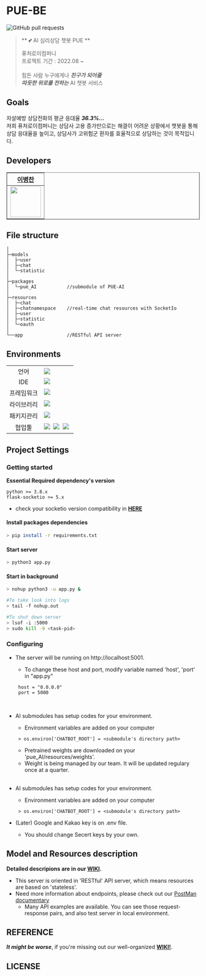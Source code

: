 # PUE-BE
![GitHub pull requests](https://img.shields.io/github/issues-pr/PUE-AI-ChatBot/PUE-BE)
> ** :two_hearts: AI 심리상담 챗봇 PUE **  
>
> 퓨처로이컴퍼니 <br>
> 프로젝트 기간 : 2022.08 ~ <br> <br>
> 힘든 사람 누구에게나 ***친구가 되어줄*** <br>
> ***따듯한 위로를 전하는*** AI 챗봇 서비스 <br> 
>

## Goals
자살예방 상담전화의 평균 응대율 ***36.3%...***   
저희 퓨처로이컴퍼니는 상담사 고용 증가만으로는 해결이 어려운 상황에서 챗봇을 통해 상담 응대율을 높이고, 상담사가 고위험군 환자를 효율적으로 상담하는 것이 목적입니다.

## Developers
<div align="left">
    <table border="1">
        <th><a href="https://github.com/chanbyeongee">이병찬</a></th>
        <tr>
            <td>
                <img src="https://github.com/chanbyeongee.png" width='80' />
            </td>
        </tr>
    </table>
</div>

## File structure
```
│
├─models
│  ├─user         
│  ├─chat        
│  └─statistic
│
├─packages
│  └─pue_AI           //submodule of PUE-AI
│
├─resources
│  ├─chat
│  ├─chatnamespace    //real-time chat resources with SocketIo
│  ├─user
│  ├─statistic
│  └─oauth
│
└──app                //RESTful API server

```

## Environments
<table>
<tr>
 <td align="center">언어</td>
 <td>
  <img src="https://img.shields.io/badge/python-3670A0?style=for-the-badge&logo=python&logoColor=ffdd54"/>
 </td>
</tr>
<tr>
 <td align="center">IDE</td>
 <td>
    <img src="https://img.shields.io/badge/VisualStudioCode-007ACC?style=for-the-badge&logo=Visual%20Studio%20Code&logoColor=white"/>&nbsp </td>
</tr>
<tr>
 <td align="center">프레임워크</td>
 <td>
     <img src="https://img.shields.io/badge/flask-%23000.svg?style=for-the-badge&logo=flask&logoColor=white"/>&nbsp
 </td>
</tr>
<tr>
 <td align="center">라이브러리</td>
 <td>
  <img src="https://img.shields.io/badge/Socket.io-black?style=for-the-badge&logo=socket.io&badgeColor=010101"/>&nbsp
</tr>
<tr>
 <td align="center">패키지관리</td>
 <td>
    <img src="https://img.shields.io/badge/Anaconda-%2344A833.svg?style=for-the-badge&logo=anaconda&logoColor=white"/>&nbsp
  </td>
</tr>
<tr>
 <td align="center">협업툴</td>
 <td>
    <img src="https://img.shields.io/badge/ClickUp-7B68EE.svg?style=for-the-badge&logo=ClickUp&logoColor=white"/>&nbsp
    <img src="https://img.shields.io/badge/Slack-4A154B?style=for-the-badge&logo=Slack&logoColor=white"/>&nbsp
    <img src="https://img.shields.io/badge/GitHub-181717?style=for-the-badge&logo=GitHub&logoColor=white"/>&nbsp
 </td>
</tr>
</table>


## Project Settings

### Getting started
**Essential Required dependency's version**
```
python >= 3.8.x
flask-socketio >= 5.x
```
* check your socketio version compatibility in [**HERE**](https://flask-socketio.readthedocs.io/en/latest/intro.html#version-compatibility)

#### Install packages dependencies

```bash
> pip install -r requirements.txt
```

#### Start server

```bash
> python3 app.py
```

#### Start in background

```bash
> nohup python3 -u app.py &

#To take look into logs
> tail -f nohup.out

#To shut down server
> lsof -i :5000
> sudo kill -9 <task-pid>
```

### Configuring

* The server will be running on http://localhost:5001.
   * To change these host and port, modify variable named 'host', 'port' in "app.py"
   ```
    host = "0.0.0.0"
    port = 5000
   ```
   
   <br>
   
* AI submodules has setup codes for your environment.
   * Environment variables are added on your computer
   ```
    > os.environ['CHATBOT_ROOT'] = <submodule's directory path>
   ```
   * Pretrained weights are downloaded on your 'pue_AI/resources/weights'.
   * Weight is being managed by our team. It will be updated regulary once at a quarter.
   
  <br>
  
* AI submodules has setup codes for your environment.
   * Environment variables are added on your computer
  ```
   > os.environ['CHATBOT_ROOT'] = <submodule's directory path>
  ```

* (Later) Google and Kakao key is on .env file.
   * You should change Secert keys by your own.

## Model and Resources description
**Detailed descripions are in our [WIKI](https://github.com/PUE-AI-ChatBot/PUE-BE/wiki).**

* This server is oriented in 'RESTful' API server, which means resources are based on 'stateless'.
* Need more information about endpoints, please check out our [PostMan documentary](https://documenter.getpostman.com/view/19121926/VUxSrQjX) 
   * Many API examples are available. You can see those request-response pairs, and also test server in local environment. 

## REFERENCE
***It might be worse***, if you're missing out our well-organized [**WIKI!**](https://github.com/PUE-AI-ChatBot/PUE-BE/wiki).

## LICENSE

